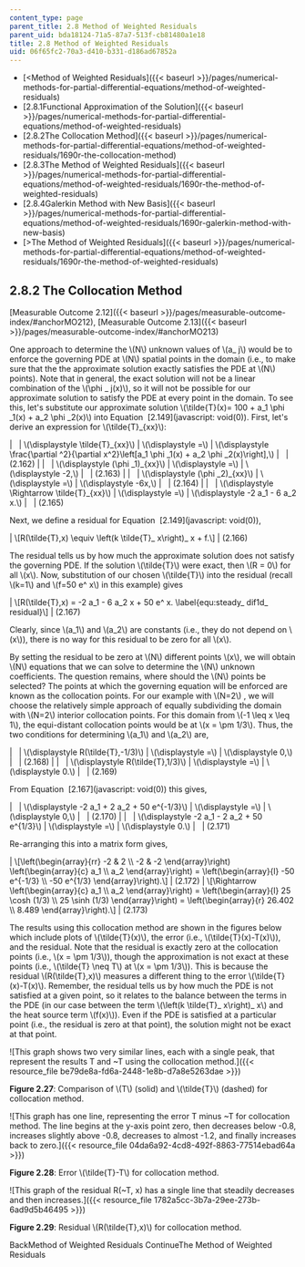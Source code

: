 ```yaml
---
content_type: page
parent_title: 2.8 Method of Weighted Residuals
parent_uid: bda18124-71a5-87a7-513f-cb81480a1e18
title: 2.8 Method of Weighted Residuals
uid: 06f65fc2-70a3-d410-b331-d186ad67852a
---
```


*   [<Method of Weighted Residuals]({{< baseurl >}}/pages/numerical-methods-for-partial-differential-equations/method-of-weighted-residuals)
*   [2.8.1Functional Approximation of the Solution]({{< baseurl >}}/pages/numerical-methods-for-partial-differential-equations/method-of-weighted-residuals)
*   [2.8.2The Collocation Method]({{< baseurl >}}/pages/numerical-methods-for-partial-differential-equations/method-of-weighted-residuals/1690r-the-collocation-method)
*   [2.8.3The Method of Weighted Residuals]({{< baseurl >}}/pages/numerical-methods-for-partial-differential-equations/method-of-weighted-residuals/1690r-the-method-of-weighted-residuals)
*   [2.8.4Galerkin Method with New Basis]({{< baseurl >}}/pages/numerical-methods-for-partial-differential-equations/method-of-weighted-residuals/1690r-galerkin-method-with-new-basis)
*   [\>The Method of Weighted Residuals]({{< baseurl >}}/pages/numerical-methods-for-partial-differential-equations/method-of-weighted-residuals/1690r-the-method-of-weighted-residuals)

2.8.2 The Collocation Method
----------------------------

[Measurable Outcome 2.12]({{< baseurl >}}/pages/measurable-outcome-index/#anchorMO212), [Measurable Outcome 2.13]({{< baseurl >}}/pages/measurable-outcome-index/#anchorMO213) 

One approach to determine the \\(N\\) unknown values of \\(a\_ j\\) would be to enforce the governing PDE at \\(N\\) spatial points in the domain (i.e., to make sure that the the approximate solution exactly satisfies the PDE at \\(N\\) points). Note that in general, the exact solution will not be a linear combination of the \\(\\phi \_ j(x)\\), so it will not be possible for our approximate solution to satisfy the PDE at every point in the domain. To see this, let's substitute our approximate solution \\(\\tilde{T}(x)= 100 + a\_1 \\phi \_1(x) + a\_2 \\phi \_2(x)\\) into Equation  [2.149](javascript: void(0)). First, let's derive an expression for \\(\\tilde{T}\_{xx}\\):

| &nbsp; | \\(\\displaystyle \\tilde{T}\_{xx}\\) | \\(\\displaystyle =\\) | \\(\\displaystyle \\frac{\\partial ^2}{\\partial x^2}\\left\[a\_1 \\phi \_1(x) + a\_2 \\phi \_2(x)\\right\],\\) | &nbsp; | (2.162) |
| &nbsp; | \\(\\displaystyle (\\phi \_1)\_{xx}\\) | \\(\\displaystyle =\\) | \\(\\displaystyle -2,\\) | &nbsp; | (2.163) |
| &nbsp; | \\(\\displaystyle (\\phi \_2)\_{xx}\\) | \\(\\displaystyle =\\) | \\(\\displaystyle -6x,\\) | &nbsp; | (2.164) |
| &nbsp; | \\(\\displaystyle \\Rightarrow \\tilde{T}\_{xx}\\) | \\(\\displaystyle =\\) | \\(\\displaystyle -2 a\_1 - 6 a\_2 x.\\) | &nbsp; | (2.165) 

Next, we define a residual for Equation  [2.149](javascript: void(0)),

| \\\[R(\\tilde{T},x) \\equiv \\left(k \\tilde{T}\_ x\\right)\_ x + f.\\\] | (2.166) 

The residual tells us by how much the approximate solution does not satisfy the governing PDE. If the solution \\(\\tilde{T}\\) were exact, then \\(R = 0\\) for all \\(x\\). Now, substitution of our chosen \\(\\tilde{T}\\) into the residual (recall \\(k=1\\) and \\(f=50 e^ x\\) in this example) gives

| \\\[R(\\tilde{T},x) = -2 a\_1 - 6 a\_2 x + 50 e^ x. \\label{equ:steady\_ dif1d\_ residual}\\\] | (2.167) 

Clearly, since \\(a\_1\\) and \\(a\_2\\) are constants (i.e., they do not depend on \\(x\\)), there is no way for this residual to be zero for all \\(x\\).

By setting the residual to be zero at \\(N\\) different points \\(x\\), we will obtain \\(N\\) equations that we can solve to determine the \\(N\\) unknown coefficients. The question remains, where should the \\(N\\) points be selected? The points at which the governing equation will be enforced are known as the collocation points. For our example with \\(N=2\\) , we will choose the relatively simple approach of equally subdividing the domain with \\(N=2\\) interior collocation points. For this domain from \\(-1 \\leq x \\leq 1\\), the equi-distant collocation points would be at \\(x = \\pm 1/3\\). Thus, the two conditions for determining \\(a\_1\\) and \\(a\_2\\) are,

| &nbsp; | \\(\\displaystyle R(\\tilde{T},-1/3)\\) | \\(\\displaystyle =\\) | \\(\\displaystyle 0,\\) | &nbsp; | (2.168) |
| &nbsp; | \\(\\displaystyle R(\\tilde{T},1/3)\\) | \\(\\displaystyle =\\) | \\(\\displaystyle 0.\\) | &nbsp; | (2.169) 

From Equation  [2.167](javascript: void(0)) this gives,

| &nbsp; | \\(\\displaystyle -2 a\_1 + 2 a\_2 + 50 e^{-1/3}\\) | \\(\\displaystyle =\\) | \\(\\displaystyle 0,\\) | &nbsp; | (2.170) |
| &nbsp; | \\(\\displaystyle -2 a\_1 - 2 a\_2 + 50 e^{1/3}\\) | \\(\\displaystyle =\\) | \\(\\displaystyle 0.\\) | &nbsp; | (2.171) 

Re-arranging this into a matrix form gives,

| \\\[\\left(\\begin{array}{rr} -2 & 2 \\\\ -2 & -2 \\end{array}\\right) \\left(\\begin{array}{c} a\_1 \\\\ a\_2 \\end{array}\\right) = \\left(\\begin{array}{l} -50 e^{-1/3} \\\\ -50 e^{1/3} \\end{array}\\right).\\\] | (2.172) | \\\[\\Rightarrow \\left(\\begin{array}{c} a\_1 \\\\ a\_2 \\end{array}\\right) = \\left(\\begin{array}{l} 25 \\cosh (1/3) \\\\ 25 \\sinh (1/3) \\end{array}\\right) = \\left(\\begin{array}{r} 26.402 \\\\ 8.489 \\end{array}\\right).\\\] | (2.173) 

The results using this collocation method are shown in the figures below which include plots of \\(\\tilde{T}(x)\\), the error (i.e., \\(\\tilde{T}(x)-T(x)\\)), and the residual. Note that the residual is exactly zero at the collocation points (i.e., \\(x = \\pm 1/3\\)), though the approximation is not exact at these points (i.e., \\(\\tilde{T} \\neq T\\) at \\(x = \\pm 1/3\\)). This is because the residual \\(R(\\tilde{T},x)\\) measures a different thing to the error \\(\\tilde{T}(x)-T(x)\\). Remember, the residual tells us by how much the PDE is not satisfied at a given point, so it relates to the balance between the terms in the PDE (in our case between the term \\(\\left(k \\tilde{T}\_ x\\right)\_ x\\) and the heat source term \\(f(x)\\)). Even if the PDE is satisfied at a particular point (i.e., the residual is zero at that point), the solution might not be exact at that point.

![This graph shows two very similar lines, each with a single peak, that represent the results T and ~T using the collocation method.]({{< resource_file be79de8a-fd6a-2448-1e8b-d7a8e5263dae >}})

**Figure 2.27**: Comparison of \\(T\\) (solid) and \\(\\tilde{T}\\) (dashed) for collocation method.

![This graph has one line, representing the error T minus ~T for collocation method.  The line begins at the y-axis point zero, then decreases below -0.8, increases slightly above -0.8, decreases to almost -1.2, and finally increases back to zero.]({{< resource_file 04da6a92-4cd8-492f-8863-77514ebad64a >}})

**Figure 2.28**: Error \\(\\tilde{T}-T\\) for collocation method.

![This graph of the residual R(~T, x) has a single line that steadily decreases and then increases.]({{< resource_file 1782a5cc-3b7a-29ee-273b-6ad9d5b46495 >}})

**Figure 2.29**: Residual \\(R(\\tilde{T},x)\\) for collocation method.

BackMethod of Weighted Residuals ContinueThe Method of Weighted Residuals
